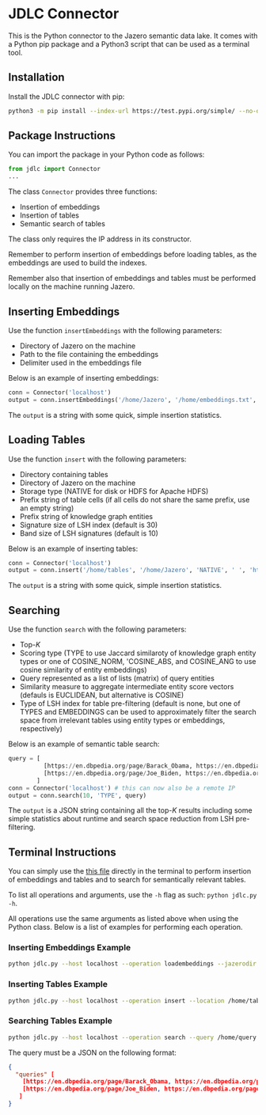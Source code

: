 # JDLC Connector
This is the Python connector to the Jazero semantic data lake.
It comes with a Python pip package and a Python3 script that can be used as a terminal tool.

## Installation
Install the JDLC connector with pip:

```bash
python3 -m pip install --index-url https://test.pypi.org/simple/ --no-deps example-package-YOUR-USERNAME-HERE
```

## Package Instructions
You can import the package in your Python code as follows:

```python
from jdlc import Connector
...
```

The class `Connector` provides three functions:
- Insertion of embeddings
- Insertion of tables
- Semantic search of tables

The class only requires the IP address in its constructor.

Remember to perform insertion of embeddings before loading tables, as the embeddings are used to build the indexes.

Remember also that insertion of embeddings and tables must be performed locally on the machine running Jazero.

## Inserting Embeddings
Use the function `insertEmbeddings` with the following parameters:

- Directory of Jazero on the machine
- Path to the file containing the embeddings
- Delimiter used in the embeddings file

Below is an example of inserting embeddings:

```python
conn = Connector('localhost')
output = conn.insertEmbeddings('/home/Jazero', '/home/embeddings.txt', ' ')
```

The `output` is a string with some quick, simple insertion statistics.

## Loading Tables
Use the function `insert` with the following parameters:

- Directory containing tables
- Directory of Jazero on the machine
- Storage type (NATIVE for disk or HDFS for Apache HDFS)
- Prefix string of table cells (if all cells do not share the same prefix, use an empty string)
- Prefix string of knowledge graph entities
- Signature size of LSH index (default is 30)
- Band size of LSH signatures (default is 10)

Below is an example of inserting tables:

```python
conn = Connector('localhost')
output = conn.insert('/home/tables', '/home/Jazero', 'NATIVE', ' ', 'https://en.dbpedia.org', 128, 8)
```

The `output` is a string with some quick, simple insertion statistics.

## Searching
Use the function `search` with the following parameters:

- Top-_K_
- Scoring type (TYPE to use Jaccard similaroty of knowledge graph entity types or one of COSINE_NORM, 'COSINE_ABS, and COSINE_ANG to use cosine similarity of entity embeddings)
- Query represented as a list of lists (matrix) of query entities
- Similarity measure to aggregate intermediate entity score vectors (defauls is EUCLIDEAN, but alternative is COSINE)
- Type of LSH index for table pre-filtering (default is none, but one of TYPES and EMBEDDINGS can be used to approximately filter the search space from irrelevant tables using entity types or embeddings, respectively)

Below is an example of semantic table search:

```python
query = [
          [https://en.dbpedia.org/page/Barack_Obama, https://en.dbpedia.org/page/Joe_Biden, https://en.dbpedia.org/page/White_House], 
          [https://en.dbpedia.org/page/Joe_Biden, https://en.dbpedia.org/page/Kamala_Harris, https://en.dbpedia.org/page/White_House]
        ]
conn = Connector('localhost') # this can now also be a remote IP
output = conn.search(10, 'TYPE', query)
```

The `output` is a JSON string containing all the top-_K_ results including some simple statistics about runtime and search space reduction from LSH pre-filtering.

## Terminal Instructions
You can simply use the <a href="https://github.com/EDAO-Project/Jazero/blob/main/JDLC/python/jdlc/jdlc.py">this file</a> directly in the terminal to perform insertion of embeddings and tables and to search for semantically relevant tables.

To list all operations and arguments, use the `-h` flag as such: `python jdlc.py -h`.

All operations use the same arguments as listed above when using the Python class.
Below is a list of examples for performing each operation.

### Inserting Embeddings Example

```bash
python jdlc.py --host localhost --operation loadembeddings --jazerodir /home/Jazero --embeddings /home/embeddings.txt --delimiter ' '
```

### Inserting Tables Example

```bash
python jdlc.py --host localhost --operation insert --location /home/tables --jazerodir /home/Jazero --storagetype NATIVE --tableentityprefix ' ' --kgentityprefix "https://en.dbpedia.org" --signaturesize 30 --bandsize 10
```

### Searching Tables Example

```bash
python jdlc.py --host localhost --operation search --query /home/query.json --scoringtype COSINE_NORM --topk 100 --similaritymeasure EUCLIDEAN --prefilter EMBEDDINGS
```

The query must be a JSON on the following format:

```json
{
  "queries" [
    [https://en.dbpedia.org/page/Barack_Obama, https://en.dbpedia.org/page/Joe_Biden, https://en.dbpedia.org/page/White_House],
    [https://en.dbpedia.org/page/Joe_Biden, https://en.dbpedia.org/page/Kamala_Harris, https://en.dbpedia.org/page/White_House]
   ]
}
```
